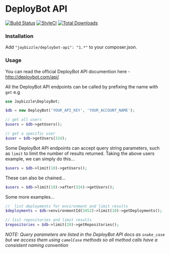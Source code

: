 # DeployBot API
[![Build Status](https://travis-ci.org/JayBizzle/DeployBot-API.svg)](https://travis-ci.org/JayBizzle/DeployBot-API) [![StyleCI](https://styleci.io/repos/40478608/shield)](https://styleci.io/repos/40478608) [![Total Downloads](https://img.shields.io/packagist/dt/JayBizzle/DeployBot-API.svg?style=flat-square)](https://packagist.org/packages/jaybizzle/deploybot-api)
### Installation
Add `"jaybizzle/deploybot-api": "1.*"` to your composer.json.

### Usage
You can read the official DeployBot API documention here - http://deploybot.com/api/

All the DeployBot API endpoints can be called by prefixing the name with `get` e.g

```php
use Jaybizzle\DeployBot;

$db = new DeployBot('YOUR_API_KEY', 'YOUR_ACCOUNT_NAME');

// get all users
$users = $db->getUsers();

// get a specific user
$user = $db->getUsers(324);
```

Some DeployBot API endpoints can accept query string parameters, such as `limit` to limit the number of results returned. Taking the above users example, we can simply do this...

```php
$users = $db->limit(10)->getUsers();
```

These can also be chained...

```php
$users = $db->limit(10)->after(324)->getUsers();
```

Some more examples...

```php
//  list deployments for environment and limit results
$deployments = $db->environmentId(3452)->limit(10)->getDeployments();

// list repositories and limit results
$repositories = $db->limit(20)->getRepositories();
```

_NOTE: Query parameters are listed in the DeployBot API docs as `snake_case` but we access them using `camelCase` methods so all method calls have a consistent naming convention_

